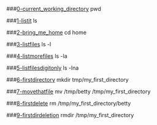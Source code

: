 ###[0-current_working_directory](0-current_working_directory)
pwd

###[1-listit](1-listit)
ls

###[2-bring_me_home](2-bring_me_home)
cd home

###[3-listfiles](3-listfiles)
ls -l

###[4-listmorefiles](4-listmorefiles)
ls -la

###[5-listfilesdigitonly](5-listfilesdigitonly)
ls -lna

###[6-firstdirectory](6-firstdirectory)
mkdir tmp/my_first_directory

###[7-movethatfile](7-movethatfile)
mv /tmp/betty /tmp/my_first_directory

###[8-firstdelete](8-firstdelete)
rm /tmp/my_first_directory/betty

###[9-firstdirdeletion](9-firstdirdeletion)
rmdir /tmp/my_first_directory
